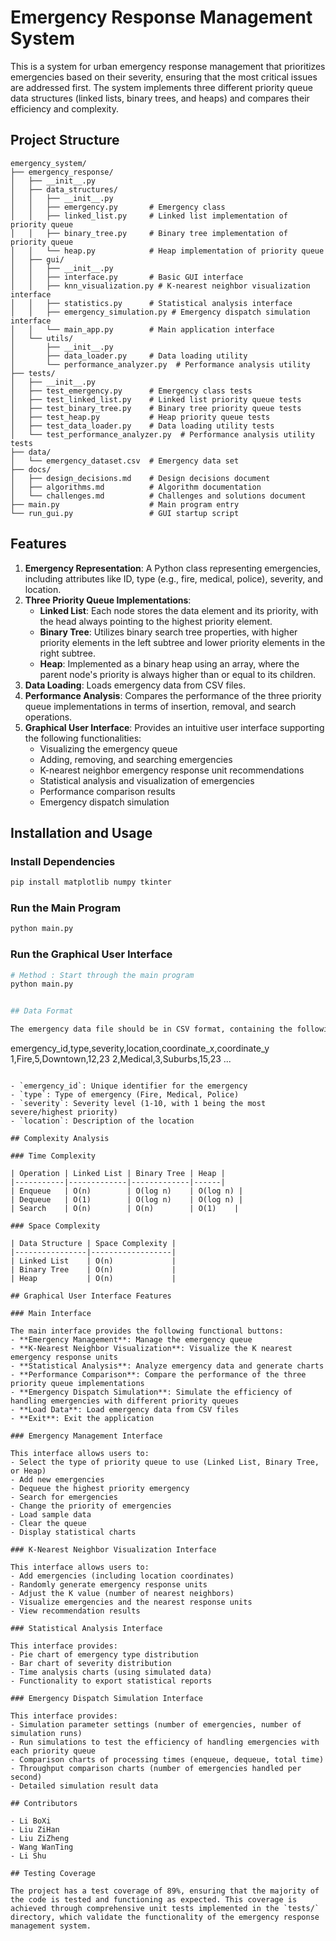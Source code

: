 # Emergency Response Management System

This is a system for urban emergency response management that prioritizes emergencies based on their severity, ensuring that the most critical issues are addressed first. The system implements three different priority queue data structures (linked lists, binary trees, and heaps) and compares their efficiency and complexity.

## Project Structure

```
emergency_system/
├── emergency_response/
│   ├── __init__.py
│   ├── data_structures/
│   │   ├── __init__.py
│   │   ├── emergency.py       # Emergency class
│   │   ├── linked_list.py     # Linked list implementation of priority queue
│   │   ├── binary_tree.py     # Binary tree implementation of priority queue
│   │   └── heap.py            # Heap implementation of priority queue
│   ├── gui/
│   │   ├── __init__.py
│   │   ├── interface.py       # Basic GUI interface
│   │   ├── knn_visualization.py # K-nearest neighbor visualization interface
│   │   ├── statistics.py      # Statistical analysis interface
│   │   ├── emergency_simulation.py # Emergency dispatch simulation interface
│   │   └── main_app.py        # Main application interface
│   └── utils/
│       ├── __init__.py
│       ├── data_loader.py     # Data loading utility
│       └── performance_analyzer.py  # Performance analysis utility
├── tests/
│   ├── __init__.py
│   ├── test_emergency.py      # Emergency class tests
│   ├── test_linked_list.py    # Linked list priority queue tests
│   ├── test_binary_tree.py    # Binary tree priority queue tests
│   ├── test_heap.py           # Heap priority queue tests
│   ├── test_data_loader.py    # Data loading utility tests
│   └── test_performance_analyzer.py  # Performance analysis utility tests
├── data/
│   └── emergency_dataset.csv  # Emergency data set
├── docs/
│   ├── design_decisions.md    # Design decisions document
│   ├── algorithms.md          # Algorithm documentation
│   └── challenges.md          # Challenges and solutions document
├── main.py                    # Main program entry
└── run_gui.py                 # GUI startup script
```

## Features

1. **Emergency Representation**: A Python class representing emergencies, including attributes like ID, type (e.g., fire, medical, police), severity, and location.
2. **Three Priority Queue Implementations**:
   - **Linked List**: Each node stores the data element and its priority, with the head always pointing to the highest priority element.
   - **Binary Tree**: Utilizes binary search tree properties, with higher priority elements in the left subtree and lower priority elements in the right subtree.
   - **Heap**: Implemented as a binary heap using an array, where the parent node's priority is always higher than or equal to its children.
3. **Data Loading**: Loads emergency data from CSV files.
4. **Performance Analysis**: Compares the performance of the three priority queue implementations in terms of insertion, removal, and search operations.
5. **Graphical User Interface**: Provides an intuitive user interface supporting the following functionalities:
   - Visualizing the emergency queue
   - Adding, removing, and searching emergencies
   - K-nearest neighbor emergency response unit recommendations
   - Statistical analysis and visualization of emergencies
   - Performance comparison results
   - Emergency dispatch simulation

## Installation and Usage

### Install Dependencies

```bash
pip install matplotlib numpy tkinter
```

### Run the Main Program

```bash
python main.py
```

### Run the Graphical User Interface

```bash
# Method : Start through the main program
python main.py


## Data Format

The emergency data file should be in CSV format, containing the following columns:

```
emergency_id,type,severity,location,coordinate_x,coordinate_y
1,Fire,5,Downtown,12,23
2,Medical,3,Suburbs,15,23
...
```

- `emergency_id`: Unique identifier for the emergency
- `type`: Type of emergency (Fire, Medical, Police)
- `severity`: Severity level (1-10, with 1 being the most severe/highest priority)
- `location`: Description of the location

## Complexity Analysis

### Time Complexity

| Operation | Linked List | Binary Tree | Heap |
|-----------|-------------|-------------|------|
| Enqueue   | O(n)        | O(log n)    | O(log n) |
| Dequeue   | O(1)        | O(log n)    | O(log n) |
| Search    | O(n)        | O(n)        | O(1)    |

### Space Complexity

| Data Structure | Space Complexity |
|----------------|------------------|
| Linked List    | O(n)             |
| Binary Tree    | O(n)             |
| Heap           | O(n)             |

## Graphical User Interface Features

### Main Interface

The main interface provides the following functional buttons:
- **Emergency Management**: Manage the emergency queue
- **K-Nearest Neighbor Visualization**: Visualize the K nearest emergency response units
- **Statistical Analysis**: Analyze emergency data and generate charts
- **Performance Comparison**: Compare the performance of the three priority queue implementations
- **Emergency Dispatch Simulation**: Simulate the efficiency of handling emergencies with different priority queues
- **Load Data**: Load emergency data from CSV files
- **Exit**: Exit the application

### Emergency Management Interface

This interface allows users to:
- Select the type of priority queue to use (Linked List, Binary Tree, or Heap)
- Add new emergencies
- Dequeue the highest priority emergency
- Search for emergencies
- Change the priority of emergencies
- Load sample data
- Clear the queue
- Display statistical charts

### K-Nearest Neighbor Visualization Interface

This interface allows users to:
- Add emergencies (including location coordinates)
- Randomly generate emergency response units
- Adjust the K value (number of nearest neighbors)
- Visualize emergencies and the nearest response units
- View recommendation results

### Statistical Analysis Interface

This interface provides:
- Pie chart of emergency type distribution
- Bar chart of severity distribution
- Time analysis charts (using simulated data)
- Functionality to export statistical reports

### Emergency Dispatch Simulation Interface

This interface provides:
- Simulation parameter settings (number of emergencies, number of simulation runs)
- Run simulations to test the efficiency of handling emergencies with each priority queue
- Comparison charts of processing times (enqueue, dequeue, total time)
- Throughput comparison charts (number of emergencies handled per second)
- Detailed simulation result data

## Contributors

- Li BoXi
- Liu ZiHan
- Liu ZiZheng
- Wang WanTing
- Li Shu

## Testing Coverage

The project has a test coverage of 89%, ensuring that the majority of the code is tested and functioning as expected. This coverage is achieved through comprehensive unit tests implemented in the `tests/` directory, which validate the functionality of the emergency response management system.